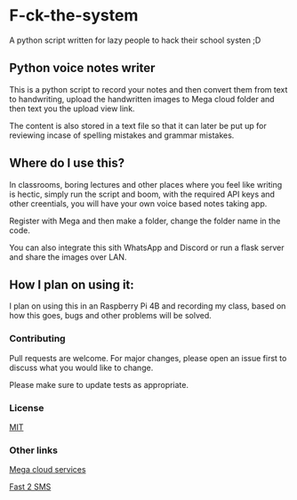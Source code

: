 # F-ck-the-system
A python script written for lazy people to hack their school systen ;D

## Python voice notes writer

This is a python script to record your notes and then convert them from text to handwriting, upload the handwritten images to Mega cloud folder and then text you the upload view link.

The content is also stored in a text file so that it can later be put up for reviewing incase of spelling mistakes and grammar mistakes.

## Where do I use this?
In classrooms, boring lectures and other places where you feel like writing is hectic, simply run the script and boom, with the required API keys and other creentials, you will have your own voice based notes taking app.

Register with Mega and then make a folder, change the folder name in the code.

You can also integrate this sith WhatsApp and Discord or run a flask server and share the images over LAN.

## How I plan on using it:
I plan on using this in an Raspberry Pi 4B and recording my class, based on how this goes, bugs and other problems will be solved.

### Contributing
Pull requests are welcome. For major changes, please open an issue first to discuss what you would like to change.

Please make sure to update tests as appropriate.

### License
[MIT](https://opensource.org/licenses/MIT)

### Other links
[Mega cloud services](https://mega.nz/)

[Fast 2 SMS](https://www.fast2sms.com/)
